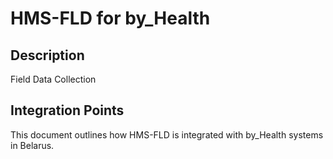 # HMS-FLD for by_Health

## Description

Field Data Collection

## Integration Points

This document outlines how HMS-FLD is integrated with by_Health systems in Belarus.
